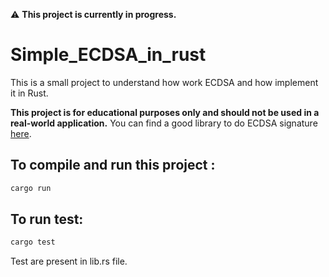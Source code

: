 :warning: **This project is currently in progress.**

# Simple_ECDSA_in_rust
This is a small project to understand how work ECDSA and how implement it in Rust.

**This project is for educational purposes only and should not be used in a real-world application.**
You can find a good library to do ECDSA signature [here](https://github.com/RustCrypto/elliptic-curves/tree/master/k256).

## To compile and run this project :
```bash
cargo run
```

## To run test:
```bash
cargo test
```
Test are present in lib.rs file.
